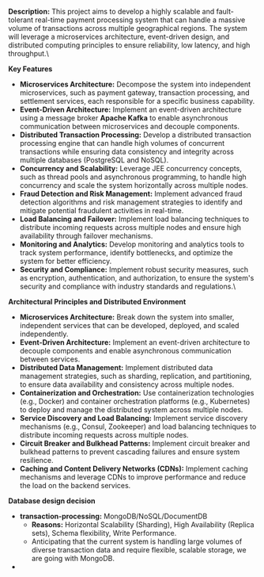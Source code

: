 **Description:** This project aims to develop a highly scalable and fault-tolerant real-time payment processing system that can handle a massive volume of transactions across multiple geographical regions. The system will leverage a microservices architecture, event-driven design, and distributed computing principles to ensure reliability, low latency, and high throughput.\

**Key Features**
- **Microservices Architecture:** Decompose the system into independent microservices, such as payment gateway, transaction processing, and settlement services, each responsible for a specific business capability.
- **Event-Driven Architecture:** Implement an event-driven architecture using a message broker **Apache Kafka** to enable asynchronous communication between microservices and decouple components.
- **Distributed Transaction Processing:** Develop a distributed transaction processing engine that can handle high volumes of concurrent transactions while ensuring data consistency and integrity across multiple databases (PostgreSQL and NoSQL).
- **Concurrency and Scalability:** Leverage JEE concurrency concepts, such as thread pools and asynchronous programming, to handle high concurrency and scale the system horizontally across multiple nodes.
- **Fraud Detection and Risk Management:** Implement advanced fraud detection algorithms and risk management strategies to identify and mitigate potential fraudulent activities in real-time.
- **Load Balancing and Failover:** Implement load balancing techniques to distribute incoming requests across multiple nodes and ensure high availability through failover mechanisms.
- **Monitoring and Analytics:** Develop monitoring and analytics tools to track system performance, identify bottlenecks, and optimize the system for better efficiency.
- **Security and Compliance:** Implement robust security measures, such as encryption, authentication, and authorization, to ensure the system's security and compliance with industry standards and regulations.\

**Architectural Principles and Distributed Environment**
- **Microservices Architecture:** Break down the system into smaller, independent services that can be developed, deployed, and scaled independently.
- **Event-Driven Architecture:** Implement an event-driven architecture to decouple components and enable asynchronous communication between services.
- **Distributed Data Management:** Implement distributed data management strategies, such as sharding, replication, and partitioning, to ensure data availability and consistency across multiple nodes.
- **Containerization and Orchestration:** Use containerization technologies (e.g., Docker) and container orchestration platforms (e.g., Kubernetes) to deploy and manage the distributed system across multiple nodes.
- **Service Discovery and Load Balancing:** Implement service discovery mechanisms (e.g., Consul, Zookeeper) and load balancing techniques to distribute incoming requests across multiple nodes.
- **Circuit Breaker and Bulkhead Patterns:** Implement circuit breaker and bulkhead patterns to prevent cascading failures and ensure system resilience.
- **Caching and Content Delivery Networks (CDNs):** Implement caching mechanisms and leverage CDNs to improve performance and reduce the load on the backend services.

**Database design decision**
- **transaction-processing:** MongoDB/NoSQL/DocumentDB 
  - **Reasons:** Horizontal Scalability (Sharding), High Availability (Replica sets), Schema flexibility, Write Performance.
  - Anticipating that the current system is handling large volumes of diverse transaction data and require flexible, scalable storage, we are going with MongoDB.
- 